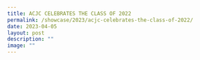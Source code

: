 ```yaml
---
title: ACJC CELEBRATES THE CLASS OF 2022
permalink: /showcase/2023/acjc-celebrates-the-class-of-2022/
date: 2023-04-05
layout: post
description: ""
image: ""
---
```

